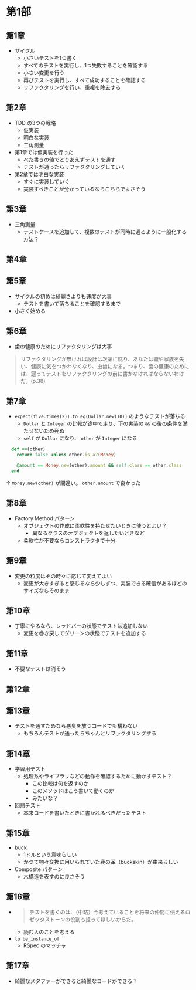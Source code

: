 # 第1部

## 第1章
- サイクル
  - 小さいテストを1つ書く
  - すべてのテストを実行し、1つ失敗することを確認する
  - 小さい変更を行う
  - 再びテストを実行し、すべて成功することを確認する
  - リファクタリングを行い、重複を除去する

## 第2章
- TDD の3つの戦略
  - 仮実装
  - 明白な実装
  - 三角測量
- 第1章では仮実装を行った
  - べた書きの値でとりあえずテストを通す
  - テストが通ったらリファクタリングしていく
- 第2章では明白な実装
  - すぐに実装していく
  - 実装すべきことが分かっているならこちらでよさそう

## 第3章
- 三角測量
  - テストケースを追加して、複数のテストが同時に通るように一般化する方法？

## 第4章

## 第5章
- サイクルの初めは綺麗さよりも速度が大事
  - テストを書いて落ちることを確認するまで
- 小さく始める

## 第6章
- 歯の健康のためにリファクタリングは大事
> リファクタリングが無ければ設計は次第に腐り、あなたは職や家族を失い、健康に気をつかわなくなり、虫歯になる。つまり、歯の健康のためには、遡ってテストをリファクタリングの前に書かなければならないわけだ。(p.38)

## 第7章
- `expect(five.times(2)).to eq(Dollar.new(10))` のようなテストが落ちる
  - `Dollar` と `Integer` の比較が途中で走り、下の実装の `&&` の後の条件を満たせないため死ぬ
  - `self` が `Dollar` になり、 `other` が `Integer` になる

```ruby
  def ==(other)
    return false unless other.is_a?(Money)

    @amount == Money.new(other).amount && self.class == other.class
  end
```

↑ `Money.new(other)` が間違い。 `other.amount` で良かった

## 第8章
- Factory Method パターン
  - オブジェクトの作成に柔軟性を持たせたいときに使うとよい？
    - 異なるクラスのオブジェクトを返したいときなど
  - 柔軟性が不要ならコンストラクタで十分

## 第9章
- 変更の粒度はその時々に応じて変えてよい
  - 変更が大きすぎると感じるなら少しずつ、実装できる確信があるほどのサイズならそのまま

## 第10章
- 丁寧にやるなら、レッドバーの状態でテストは追加しない
  - 変更を巻き戻してグリーンの状態でテストを追加する

## 第11章
- 不要なテストは消そう

## 第12章

## 第13章
- テストを通すためなら悪臭を放つコードでも構わない
  - もちろんテストが通ったらちゃんとリファクタリングする

## 第14章
- 学習用テスト
  - 処理系やライブラリなどの動作を確認するために動かすテスト？
    - この比較は何を返すのか
    - このメソッドはこう書いて動くのか
    - みたいな？
- 回帰テスト
  - 本来コードを書いたときに書かれるべきだったテスト

## 第15章
- buck
  - 1ドルという意味らしい
  - かつて物々交換に用いられていた鹿の革（buckskin）が由来らしい
- Composite パターン
  - 木構造を表すのに良さそう

## 第16章
- > テストを書くのは、（中略）今考えていることを将来の仲間に伝えるロゼッタストーンの役割も担ってほしいからだ。
  - 読む人のことを考える
- `to be_instance_of`
  - RSpec のマッチャ

## 第17章
- 綺麗なメタファーができると綺麗なコードができる？
